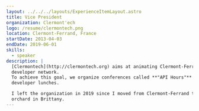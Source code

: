 ```yaml
---
layout: ../../../layouts/ExperienceItemLayout.astro
title: Vice President
organization: Clermont'ech
logo: /resume/clermontech.png
location: Clermont-Ferrand, France
startDate: 2013-04-03
endDate: 2019-06-01
skills:
  - speaker
description: |
  [Clermontech](http://clermontech.org) aims at animating Clermont-Ferrand's
  developer network.
  To achieve this goal, we organize conferences called **"API Hours"** and
  developer lunches.

  I left the organization in 2019 since I moved from Clermont-Ferrand to an
  orchard in Brittany.
---
```


